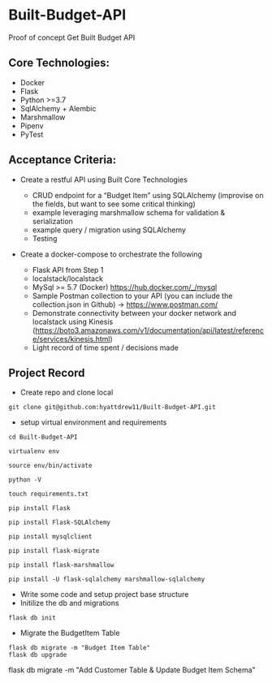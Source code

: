 # Built-Budget-API
Proof of concept Get Built Budget API

## Core Technologies:

* Docker
* Flask
* Python >=3.7
* SqlAlchemy + Alembic
* Marshmallow
* Pipenv
* PyTest

## Acceptance Criteria:
* Create a restful API using Built Core Technologies
	- CRUD endpoint for a “Budget Item” using SQLAlchemy (improvise on the fields, but want to see some critical thinking)
	- example leveraging marshmallow schema for validation & serialization
	- example query / migration using SQLAlchemy
	- Testing

* Create a docker-compose to orchestrate the following
	- Flask API from Step 1
	- localstack/localstack
	- MySql >= 5.7 (Docker) https://hub.docker.com/_/mysql
	- Sample Postman collection to your API (you can include the collection.json in Github) -> https://www.postman.com/
	- Demonstrate connectivity between your docker network and localstack using Kinesis (https://boto3.amazonaws.com/v1/documentation/api/latest/reference/services/kinesis.html)
	- Light record of time spent / decisions made

## Project Record
- Create repo and clone local 
```
git clone git@github.com:hyattdrew11/Built-Budget-API.git
```
- setup virtual environment and requirements
```
cd Built-Budget-API

virtualenv env

source env/bin/activate

python -V

touch requirements.txt

pip install Flask

pip install Flask-SQLAlchemy

pip install mysqlclient

pip install flask-migrate

pip install flask-marshmallow

pip install -U flask-sqlalchemy marshmallow-sqlalchemy

```
- Write some code and setup project base structure
- Initilize the db and migrations
```
flask db init
```
- Migrate the BudgetItem Table
```
flask db migrate -m "Budget Item Table"
flask db upgrade
```


flask db migrate -m "Add Customer Table & Update Budget Item Schema"